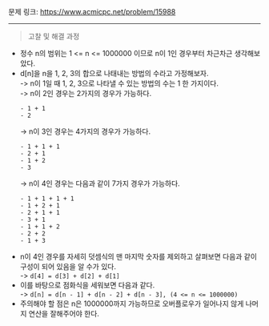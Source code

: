 문제 링크: https://www.acmicpc.net/problem/15988
- - - 
> 고찰 및 해결 과정  
- 정수 n의 범위는 1 <= n <= 1000000 이므로 n이 1인 경우부터 차근차근 생각해보았다.  
- d[n]을 n을 1, 2, 3의 합으로 나태내는 방법의 수라고 가정해보자.  
  -> n이 1일 때 1, 2, 3으로 나타낼 수 있는 방법의 수는 1 한 가지이다.  
  -> n이 2인 경우는 2가지의 경우가 가능하다.  
  ```
  - 1 + 1
  - 2
  ```
  -> n이 3인 경우는 4가지의 경우가 가능하다.  
  ```
  - 1 + 1 + 1
  - 2 + 1
  - 1 + 2
  - 3
  ```
  -> n이 4인 경우는 다음과 같이 7가지 경우가 가능하다.  
  ```
  - 1 + 1 + 1 + 1
  - 1 + 2 + 1
  - 2 + 1 + 1
  - 3 + 1
  - 1 + 1 + 2
  - 2 + 2
  - 1 + 3
  ```
- n이 4인 경우를 자세히 덧셈식의 맨 마지막 숫자를 제외하고 살펴보면 다음과 같이 구성이 되어 있음을 알 수가 있다.  
  -> ```d[4] = d[3] + d[2] + d[1]```
- 이를 바탕으로 점화식을 세워보면 다음과 같다.  
  -> ```d[n] = d[n - 1] + d[n - 2] + d[n - 3], (4 <= n <= 1000000)```
- 주의해야 할 점은 n은 1000000까지 가능하므로 오버플로우가 일어나지 않게 나머지 연산을 잘해주어야 한다.  
